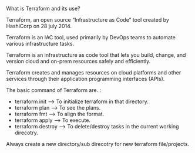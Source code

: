 What is Terraform and its use?

Terraform, an open source “Infrastructure as Code” tool created by HashiCorp on 28 july 2014.

Terraform is an IAC tool, used primarily by DevOps teams to automate various infrastructure tasks.

Terraform is an infrastructure as code tool that lets you build, change, and version cloud and on-prem resources safely and efficiently.

Terraform creates and manages resources on cloud platforms and other services through their application programming interfaces (APIs).

The basic command of Terraform are. :

- terraform init    --> To initialize terraform in that directory.
- terraform plan    --> To see the plans.
- terraform fmt     --> To align the format.
- terraform apply   --> To execute.
- terraform destroy --> To delete/destroy tasks in the current working direcotry.

Always create a new directory/sub direcotry for new terraform file/projects.
